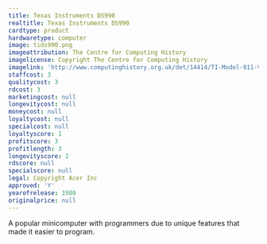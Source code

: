 ```yaml
---
title: Texas Instruments DS990
realtitle: Texas Instruments DS990
cardtype: product
hardwaretype: computer
image: tids990.png
imageattribution: The Centre for Computing History
imagelicense: Copyright The Centre for Computing History
imagelink: 'http://www.computinghistory.org.uk/det/14414/TI-Model-911-Video-Display-Terminal/'
staffcost: 3
qualitycost: 3
rdcost: 3
marketingcost: null
longevitycost: null
moneycost: null
loyaltycost: null
specialcost: null
loyaltyscore: 1
profitscore: 3
profitlength: 3
longevityscore: 2
rdscore: null
specialscore: null
legal: Copyright Acer Inc
approved: 'Y'
yearofrelease: 1980
originalprice: null
---
```


A popular minicomputer with programmers due to unique features that made it easier to program.
